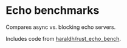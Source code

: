 # Echo benchmarks

Compares async vs. blocking echo servers.

Includes code from
[haraldh/rust_echo_bench](https://github.com/haraldh/rust_echo_bench).